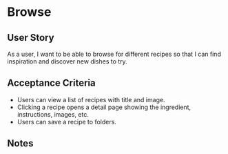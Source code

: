 # Browse

## **User Story**
As a user,
I want to be able to browse for different recipes so that I can 
find inspiration and discover new dishes to try. 

## **Acceptance Criteria**
- Users can view a list of recipes with title and image. 
- Clicking a recipe opens a detail page showing the ingredient, instructions, images, etc. 
- Users can save a recipe to folders. 

## **Notes**
